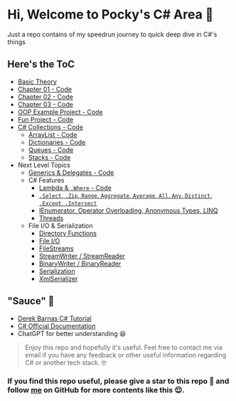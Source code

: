 # Hi, Welcome to Pocky's C# Area 🤺

Just a repo contains of my speedrun journey to quick deep dive in C#'s things

## Here's the ToC
* [Basic Theory](https://github.com/QuackPlayground/csharp/tree/main/theory/basic)
* [Chapter 01 - Code](https://github.com/QuackPlayground/csharp/tree/main/firstcsharp)
* [Chapter 02 - Code](https://github.com/QuackPlayground/csharp/tree/main/chapter2) 
* [Chapter 03 - Code](https://github.com/QuackPlayground/csharp/tree/main/chapter3)
* [OOP Example Project - Code](https://github.com/QuackPlayground/csharp/tree/main/OOPExample) 
* [Fun Project - Code](https://github.com/QuackPlayground/csharp/tree/main/funproj)
* [C# Collections - Code](https://github.com/QuackPlayground/csharp/tree/main/collections)
    * [ArrayList - Code](https://github.com/QuackPlayground/csharp/tree/main/collections/LearnArrayList)
    * [Dictionaries - Code](https://github.com/QuackPlayground/csharp/tree/main/collections/LearnDictionaries)
    * [Queues - Code](https://github.com/QuackPlayground/csharp/tree/main/collections/LearnQueues)
    * [Stacks - Code](https://github.com/QuackPlayground/csharp/tree/main/collections/LearnStacks)
* Next Level Topics
    * [Generics & Delegates - Code](https://github.com/QuackPlayground/csharp/tree/main/nextlevelTopics/LearnGenerics)
    * C# Features
        * [Lambda & `.Where` - Code](https://github.com/QuackPlayground/csharp/tree/main/nextlevelTopics/csharpfeat01)
        * [`.Select`, `.Zip`, `Range`, `Aggregate`, `Average`, `All`, `Any`, `Distinct`, `.Except`, `.Intersect`](https://github.com/QuackPlayground/csharp/tree/main/nextlevelTopics/csharpfeat02)
        * [IEnumerator, Operator Overloading, Anonymous Types, LINQ](https://github.com/QuackPlayground/csharp/tree/main/nextlevelTopics/csharpfeat03)
        * [Threads](https://github.com/QuackPlayground/csharp/tree/main/nextlevelTopics/csharpfeat04)
    * File I/O & Serialization
        * [Directory Functions](https://github.com/QuackPlayground/csharp/tree/main/fileio-serialization/chapter01)
        * [File I/O](https://github.com/QuackPlayground/csharp/tree/main/fileio-serialization/chapter01)
        * [FileStreams](https://github.com/QuackPlayground/csharp/tree/main/fileio-serialization/chapter02)
        * [StreamWriter / StreamReader](https://github.com/QuackPlayground/csharp/tree/main/fileio-serialization/chapter02)
        * [BinaryWriter / BinaryReader](https://github.com/QuackPlayground/csharp/tree/main/fileio-serialization/chapter02)
        * [Serialization](https://github.com/QuackPlayground/csharp/tree/main/fileio-serialization/chapter03)
        * [XmlSerializer](https://github.com/QuackPlayground/csharp/tree/main/fileio-serialization/chapter03)




## "Sauce" 🥫
* [Derek Barnas C# Tutorial](https://youtu.be/M5ugY7fWydE?si=RItpFZkv9781-JTN)
* [C# Official Documentation](https://learn.microsoft.com/en-us/dotnet/csharp/)
* ChatGPT for better understanding 😆


> Enjoy this repo and hopefully it's useful. Feel free to contact me via email if you have any feedback or other useful information regarding C# or another tech stack. 🤓


### If you find this repo useful, please give a star to this repo 🌟 and follow [me](https://github.com/pockypoem) on GitHub for more contents like this 😌.</h3>